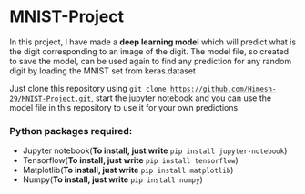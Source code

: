 # MNIST-Project

In this project, I have made a <b>deep learning model</b> which will predict what is the digit corresponding to an image of the digit.
The model file, so created to save the model, can be used again to find any prediction for any random digit by loading the MNIST set from keras.dataset

Just clone this repository using <code>git clone https://github.com/Himesh-29/MNIST-Project.git</code>, start the jupyter notebook and you can use the model file in this repository to use it for your own predictions.

### Python packages required:
<ul>
  <li>Jupyter notebook(<b>To install, just write</b> <code>pip install jupyter-notebook</code>)</li>
  <li>Tensorflow(<b>To install, just write</b> <code>pip install tensorflow</code>)</li>
  <li>Matplotlib(<b>To install, just write</b> <code>pip install matplotlib</code>)</li>
  <li>Numpy(<b>To install, just write</b> <code>pip install numpy</code>)</li>
</ul>

